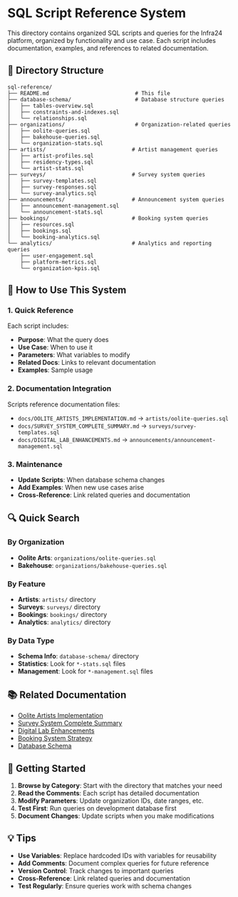 # SQL Script Reference System

This directory contains organized SQL scripts and queries for the Infra24 platform, organized by functionality and use case. Each script includes documentation, examples, and references to related documentation.

## 📁 Directory Structure

```
sql-reference/
├── README.md                           # This file
├── database-schema/                    # Database structure queries
│   ├── tables-overview.sql
│   ├── constraints-and-indexes.sql
│   └── relationships.sql
├── organizations/                      # Organization-related queries
│   ├── oolite-queries.sql
│   ├── bakehouse-queries.sql
│   └── organization-stats.sql
├── artists/                           # Artist management queries
│   ├── artist-profiles.sql
│   ├── residency-types.sql
│   └── artist-stats.sql
├── surveys/                           # Survey system queries
│   ├── survey-templates.sql
│   ├── survey-responses.sql
│   └── survey-analytics.sql
├── announcements/                     # Announcement system queries
│   ├── announcement-management.sql
│   └── announcement-stats.sql
├── bookings/                          # Booking system queries
│   ├── resources.sql
│   ├── bookings.sql
│   └── booking-analytics.sql
└── analytics/                         # Analytics and reporting queries
    ├── user-engagement.sql
    ├── platform-metrics.sql
    └── organization-kpis.sql
```

## 🎯 How to Use This System

### 1. **Quick Reference**
Each script includes:
- **Purpose**: What the query does
- **Use Case**: When to use it
- **Parameters**: What variables to modify
- **Related Docs**: Links to relevant documentation
- **Examples**: Sample usage

### 2. **Documentation Integration**
Scripts reference documentation files:
- `docs/OOLITE_ARTISTS_IMPLEMENTATION.md` → `artists/oolite-queries.sql`
- `docs/SURVEY_SYSTEM_COMPLETE_SUMMARY.md` → `surveys/survey-templates.sql`
- `docs/DIGITAL_LAB_ENHANCEMENTS.md` → `announcements/announcement-management.sql`

### 3. **Maintenance**
- **Update Scripts**: When database schema changes
- **Add Examples**: When new use cases arise
- **Cross-Reference**: Link related queries and documentation

## 🔍 Quick Search

### By Organization
- **Oolite Arts**: `organizations/oolite-queries.sql`
- **Bakehouse**: `organizations/bakehouse-queries.sql`

### By Feature
- **Artists**: `artists/` directory
- **Surveys**: `surveys/` directory
- **Bookings**: `bookings/` directory
- **Analytics**: `analytics/` directory

### By Data Type
- **Schema Info**: `database-schema/` directory
- **Statistics**: Look for `*-stats.sql` files
- **Management**: Look for `*-management.sql` files

## 📚 Related Documentation

- [Oolite Artists Implementation](../docs/OOLITE_ARTISTS_IMPLEMENTATION.md)
- [Survey System Complete Summary](../docs/SURVEY_SYSTEM_COMPLETE_SUMMARY.md)
- [Digital Lab Enhancements](../docs/DIGITAL_LAB_ENHANCEMENTS.md)
- [Booking System Strategy](../docs/BOOKING_SYSTEM_STRATEGY.md)
- [Database Schema](../docs/technical/DATABASE_SCHEMA.sql)

## 🚀 Getting Started

1. **Browse by Category**: Start with the directory that matches your need
2. **Read the Comments**: Each script has detailed documentation
3. **Modify Parameters**: Update organization IDs, date ranges, etc.
4. **Test First**: Run queries on development database first
5. **Document Changes**: Update scripts when you make modifications

## 💡 Tips

- **Use Variables**: Replace hardcoded IDs with variables for reusability
- **Add Comments**: Document complex queries for future reference
- **Version Control**: Track changes to important queries
- **Cross-Reference**: Link related queries and documentation
- **Test Regularly**: Ensure queries work with schema changes
